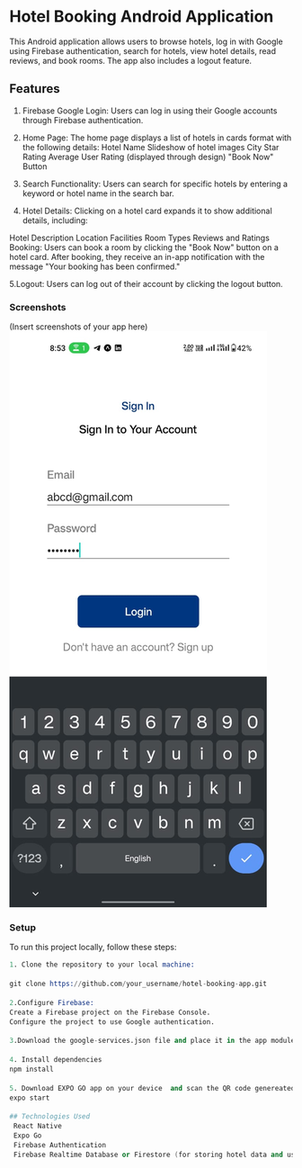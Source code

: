 # Hotel Booking Android Application
This Android application allows users to browse hotels, log in with Google using Firebase authentication, search for hotels, view hotel details, read reviews, and book rooms. The app also includes a logout feature.

## Features
1. Firebase Google Login: Users can log in using their Google accounts through Firebase authentication.

2. Home Page: The home page displays a list of hotels in cards format with the following details:
  Hotel Name
  Slideshow of hotel images
  City
  Star Rating
  Average User Rating (displayed through design)
  "Book Now" Button

3. Search Functionality: Users can search for specific hotels by entering a keyword or hotel name in the search bar.

4. Hotel Details: Clicking on a hotel card expands it to show additional details, including:

Hotel Description
Location
Facilities
Room Types
Reviews and Ratings
Booking: Users can book a room by clicking the "Book Now" button on a hotel card. After booking, they receive an in-app notification with the message "Your booking has been confirmed."

5.Logout: Users can log out of their account by clicking the logout button.

### Screenshots
(Insert screenshots of your app here)
![Alt Text](assets/p1.jpeg)

### Setup
To run this project locally, follow these steps:
  ```s
1. Clone the repository to your local machine:

  git clone https://github.com/your_username/hotel-booking-app.git

2.Configure Firebase:
Create a Firebase project on the Firebase Console.
Configure the project to use Google authentication.

3.Download the google-services.json file and place it in the app module directory of your project.

4. Install dependencies
npm install

5. Download EXPO GO app on your device  and scan the QR code genereated after the following command :
expo start

## Technologies Used
   React Native
   Expo Go
   Firebase Authentication
   Firebase Realtime Database or Firestore (for storing hotel data and user information)

